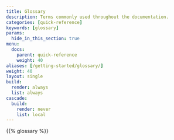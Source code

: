 ```yaml
---
title: Glossary
description: Terms commonly used throughout the documentation.
categories: [quick-reference]
keywords: [glossary]
params:
  hide_in_this_section: true
menu:
  docs:
    parent: quick-reference
    weight: 40
aliases: [/getting-started/glossary/]
weight: 40
layout: single
build:
  render: always
  list: always
cascade:
  build:
    render: never
    list: local
---
```


{{% glossary %}}
